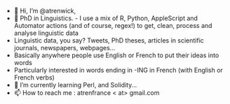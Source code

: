 - 👋 Hi, I’m @atrenwick, 
- 👀 PhD in Linguistics. -  I use a mix of R, Python, AppleScript and Automator actions (and of course, regex!) to get, clean, process and analyse linguistic data
- Linguistic data, you say? Tweets, PhD theses, articles in scientific journals, newspapers, webpages… 
- Basically anywhere people use English or French to put their ideas into words
- Particularly interested in words ending in -ING in French (with English or French verbs)
- 🌱 I’m currently learning Perl, and Solidity…
- 📫 How to reach me : atrenfrance < at> gmail.com

<!---
atrenwick/atrenwick is a ✨ special ✨ repository because its `README.md` (this file) appears on your GitHub profile.
You can click the Preview link to take a look at your changes.
--->
